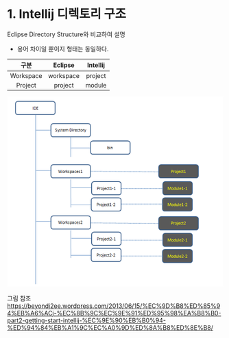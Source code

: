 # 1. Intellij 디렉토리 구조

Eclipse Directory Structure와 비교하여 설명
- 용어 차이일 뿐이지 형태는 동일하다.

| 구분 | Eclipse | Intellij |
|:--------:|:--------:|:--------:|
| Workspace | workspace | project |
| Project | project | module |

![intellij_directory_structure](/images/intellij_directory_structure.png)

그림 참조 <https://beyondj2ee.wordpress.com/2013/06/15/%EC%9D%B8%ED%85%94%EB%A6%ACj-%EC%8B%9C%EC%9E%91%ED%95%98%EA%B8%B0-part2-getting-start-intellij-%EC%9E%90%EB%B0%94-%ED%94%84%EB%A1%9C%EC%A0%9D%ED%8A%B8%ED%8E%B8/>
